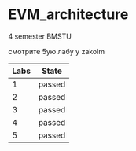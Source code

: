 # EVM_architecture
4 semester BMSTU

смотрите 5ую лабу у zakolm

| Labs | State |
| --- | --- |
| 1 | passed |
| 2 | passed |
| 3 | passed |
| 4 | passed |
| 5 | passed | 
